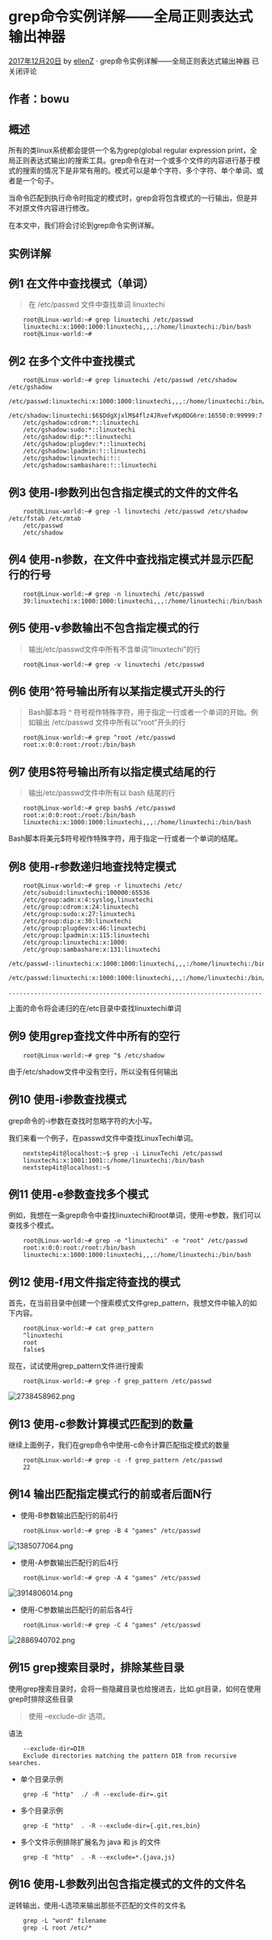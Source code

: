 # grep命令实例详解——全局正则表达式输出神器

[2017年12月20日][0] by [ellenZ][1] · grep命令实例详解——全局正则表达式输出神器 已关闭评论

## **作者：bowu** 

## 概述   
所有的类linux系统都会提供一个名为grep(global regular expression print，全局正则表达式输出)的搜索工具。grep命令在对一个或多个文件的内容进行基于模式的搜索的情况下是非常有用的。模式可以是单个字符、多个字符、单个单词、或者是一个句子。

当命令匹配到执行命令时指定的模式时，grep会将包含模式的一行输出，但是并不对原文件内容进行修改。

在本文中，我们将会讨论到grep命令实例详解。

## 实例详解

## 例1 在文件中查找模式（单词）

> 在 /etc/passwd 文件中查找单词 linuxtechi    

```shell
    root@Linux-world:~# grep linuxtechi /etc/passwd
    linuxtechi:x:1000:1000:linuxtechi,,,:/home/linuxtechi:/bin/bash
    root@Linux-world:~#
```

## 例2 在多个文件中查找模式

```shell
    root@Linux-world:~# grep linuxtechi /etc/passwd /etc/shadow /etc/gshadow
    /etc/passwd:linuxtechi:x:1000:1000:linuxtechi,,,:/home/linuxtechi:/bin/bash
    /etc/shadow:linuxtechi:$6$DdgXjxlM$4flz4JRvefvKp0DG6re:16550:0:99999:7:::/etc/gshadow:adm:*::syslog,linuxtechi
    /etc/gshadow:cdrom:*::linuxtechi
    /etc/gshadow:sudo:*::linuxtechi
    /etc/gshadow:dip:*::linuxtechi
    /etc/gshadow:plugdev:*::linuxtechi
    /etc/gshadow:lpadmin:!::linuxtechi
    /etc/gshadow:linuxtechi:!::
    /etc/gshadow:sambashare:!::linuxtechi
```

## 例3 使用-l参数列出包含指定模式的文件的文件名

```shell
    root@Linux-world:~# grep -l linuxtechi /etc/passwd /etc/shadow /etc/fstab /etc/mtab
    /etc/passwd
    /etc/shadow
```

## 例4 使用-n参数，在文件中查找指定模式并显示匹配行的行号

```shell
    root@Linux-world:~# grep -n linuxtechi /etc/passwd
    39:linuxtechi:x:1000:1000:linuxtechi,,,:/home/linuxtechi:/bin/bash
```

## 例5 使用-v参数输出不包含指定模式的行

> 输出/etc/passwd文件中所有不含单词“linuxtechi”的行

```shell
    root@Linux-world:~# grep -v linuxtechi /etc/passwd
```

## 例6 使用^符号输出所有以某指定模式开头的行

> Bash脚本将 ^ 符号视作特殊字符，用于指定一行或者一个单词的开始。例如输出 /etc/passwd 文件中所有以“root”开头的行

```shell
    root@Linux-world:~# grep ^root /etc/passwd
    root:x:0:0:root:/root:/bin/bash
```

## 例7 使用$符号输出所有以指定模式结尾的行

> 输出/etc/passwd文件中所有以 bash 结尾的行

```shell
    root@Linux-world:~# grep bash$ /etc/passwd
    root:x:0:0:root:/root:/bin/bash
    linuxtechi:x:1000:1000:linuxtechi,,,:/home/linuxtechi:/bin/bash
```

Bash脚本将美元$符号视作特殊字符，用于指定一行或者一个单词的结尾。

## 例8 使用-r参数递归地查找特定模式

```shell
    root@Linux-world:~# grep -r linuxtechi /etc/
    /etc/subuid:linuxtechi:100000:65536
    /etc/group:adm:x:4:syslog,linuxtechi
    /etc/group:cdrom:x:24:linuxtechi
    /etc/group:sudo:x:27:linuxtechi
    /etc/group:dip:x:30:linuxtechi
    /etc/group:plugdev:x:46:linuxtechi
    /etc/group:lpadmin:x:115:linuxtechi
    /etc/group:linuxtechi:x:1000:
    /etc/group:sambashare:x:131:linuxtechi
    /etc/passwd-:linuxtechi:x:1000:1000:linuxtechi,,,:/home/linuxtechi:/bin/bash
    /etc/passwd:linuxtechi:x:1000:1000:linuxtechi,,,:/home/linuxtechi:/bin/bash
    ............................................................................
```

上面的命令将会递归的在/etc目录中查找linuxtechi单词

## 例9 使用grep查找文件中所有的空行

```shell
    root@Linux-world:~# grep ^$ /etc/shadow
```

由于/etc/shadow文件中没有空行，所以没有任何输出

## 例10 使用-i参数查找模式

grep命令的-i参数在查找时忽略字符的大小写。

我们来看一个例子，在passwd文件中查找LinuxTechi单词。

```shell
    nextstep4it@localhost:~$ grep -i LinuxTechi /etc/passwd
    linuxtechi:x:1001:1001::/home/linuxtechi:/bin/bash
    nextstep4it@localhost:~$
```

## 例11 使用-e参数查找多个模式

例如，我想在一条grep命令中查找linuxtechi和root单词，使用-e参数，我们可以查找多个模式。

```shell
    root@Linux-world:~# grep -e "linuxtechi" -e "root" /etc/passwd
    root:x:0:0:root:/root:/bin/bash
    linuxtechi:x:1000:1000:linuxtechi,,,:/home/linuxtechi:/bin/bash
```

## 例12 使用-f用文件指定待查找的模式

首先，在当前目录中创建一个搜索模式文件grep_pattern，我想文件中输入的如下内容。

```shell
    root@Linux-world:~# cat grep_pattern
    ^linuxtechi
    root
    false$
```

现在，试试使用grep_pattern文件进行搜索

```shell
    root@Linux-world:~# grep -f grep_pattern /etc/passwd
```

![2738458962.png][2]

## 例13 使用-c参数计算模式匹配到的数量

继续上面例子，我们在grep命令中使用-c命令计算匹配指定模式的数量

```shell
    root@Linux-world:~# grep -c -f grep_pattern /etc/passwd
    22
```

## 例14 输出匹配指定模式行的前或者后面N行

* 使用-B参数输出匹配行的前4行

```shell
    root@Linux-world:~# grep -B 4 "games" /etc/passwd
```

![1385077064.png][3]

* 使用-A参数输出匹配行的后4行

```shell
    root@Linux-world:~# grep -A 4 "games" /etc/passwd
```

![3914806014.png][4]

* 使用-C参数输出匹配行的前后各4行

```shell
    root@Linux-world:~# grep -C 4 "games" /etc/passwd
```

![2886940702.png][5]

## 例15 grep搜索目录时，排除某些目录

使用grep搜索目录时，会将一些隐藏目录也给搜进去，比如.git目录，如何在使用grep时排除这些目录

> 使用 –exclude-dir 选项。

语法

```shell
    --exclude-dir=DIR
    Exclude directories matching the pattern DIR from recursive searches.
```

* 单个目录示例

```shell
    grep -E "http"  ./ -R --exclude-dir=.git
```

* 多个目录示例

```shell
    grep -E "http"  . -R --exclude-dir={.git,res,bin}
```

* 多个文件示例排除扩展名为 java 和 js 的文件

```shell
    grep -E "http"  . -R --exclude=*.{java,js}
```

## 例16 使用-L参数列出包含指定模式的文件的文件名

逆转输出，使用-L选项来输出那些不匹配的文件的文件名

```shell
    grep -L "word" filename
    grep -L root /etc/*
```

[0]: http://4hou.win/wordpress/?p=12805
[1]: http://4hou.win/wordpress/?author=733
[2]: http://image.3001.net/images/20171220/15137595259671.png
[3]: http://image.3001.net/images/20171220/15137595511015.png
[4]: http://image.3001.net/images/20171220/15137595737167.png
[5]: http://image.3001.net/images/20171220/15137596254227.png